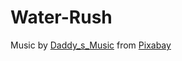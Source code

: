 # Water-Rush

Music by <a href="https://pixabay.com/users/daddy_s_music-22836301/?utm_source=link-attribution&amp;utm_medium=referral&amp;utm_campaign=music&amp;utm_content=7195">Daddy_s_Music</a> from <a href="https://pixabay.com//?utm_source=link-attribution&amp;utm_medium=referral&amp;utm_campaign=music&amp;utm_content=7195">Pixabay</a>
